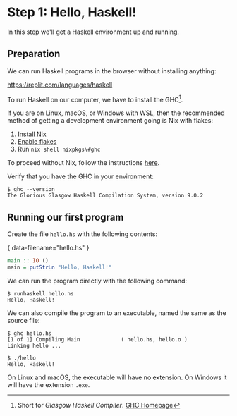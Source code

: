 # Step 1: Hello, Haskell!

In this step we'll get a Haskell environment up and running.

## Preparation

We can run Haskell programs in the browser without installing anything:

https://replit.com/languages/haskell

To run Haskell on our computer, we have to install the GHC[^1].

If you are on Linux, macOS, or Windows with WSL, then the recommended method of
getting a development environment going is Nix with flakes:
1. [Install Nix][nix-install]
2. [Enable flakes][nix-flakes]
3. Run `nix shell nixpkgs\#ghc`

To proceed without Nix, follow the instructions [here](https://www.haskell.org/ghcup/install/#installation).

[nix-install]: https://nixos.org/download.html
[nix-flakes]: https://nixos.wiki/wiki/Flakes

Verify that you have the GHC in your environment:

```
$ ghc --version
The Glorious Glasgow Haskell Compilation System, version 9.0.2
```

[^1]: Short for _Glasgow Haskell Compiler_. [GHC Homepage](https://www.haskell.org/ghc/)

## Running our first program

Create the file `hello.hs` with the following contents:

{ data-filename="hello.hs" }
```haskell
main :: IO ()
main = putStrLn "Hello, Haskell!"
```

We can run the program directly with the following command:

```
$ runhaskell hello.hs
Hello, Haskell!
```

We can also compile the program to an executable, named the same as the source file:

```
$ ghc hello.hs
[1 of 1] Compiling Main             ( hello.hs, hello.o )
Linking hello ...

$ ./hello
Hello, Haskell!
```

On Linux and macOS, the executable will have no extension. On Windows it will have the extension `.exe`.
